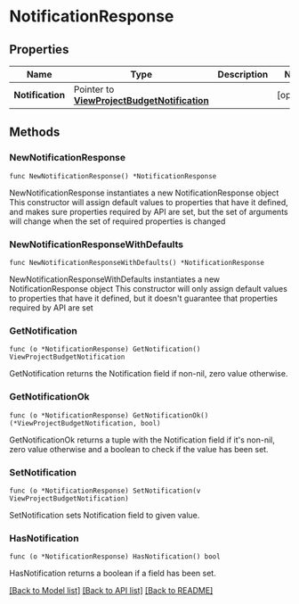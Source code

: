 # NotificationResponse

## Properties

Name | Type | Description | Notes
------------ | ------------- | ------------- | -------------
**Notification** | Pointer to [**ViewProjectBudgetNotification**](ViewProjectBudgetNotification.md) |  | [optional] 

## Methods

### NewNotificationResponse

`func NewNotificationResponse() *NotificationResponse`

NewNotificationResponse instantiates a new NotificationResponse object
This constructor will assign default values to properties that have it defined,
and makes sure properties required by API are set, but the set of arguments
will change when the set of required properties is changed

### NewNotificationResponseWithDefaults

`func NewNotificationResponseWithDefaults() *NotificationResponse`

NewNotificationResponseWithDefaults instantiates a new NotificationResponse object
This constructor will only assign default values to properties that have it defined,
but it doesn't guarantee that properties required by API are set

### GetNotification

`func (o *NotificationResponse) GetNotification() ViewProjectBudgetNotification`

GetNotification returns the Notification field if non-nil, zero value otherwise.

### GetNotificationOk

`func (o *NotificationResponse) GetNotificationOk() (*ViewProjectBudgetNotification, bool)`

GetNotificationOk returns a tuple with the Notification field if it's non-nil, zero value otherwise
and a boolean to check if the value has been set.

### SetNotification

`func (o *NotificationResponse) SetNotification(v ViewProjectBudgetNotification)`

SetNotification sets Notification field to given value.

### HasNotification

`func (o *NotificationResponse) HasNotification() bool`

HasNotification returns a boolean if a field has been set.


[[Back to Model list]](../README.md#documentation-for-models) [[Back to API list]](../README.md#documentation-for-api-endpoints) [[Back to README]](../README.md)


